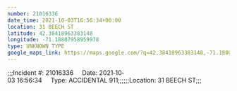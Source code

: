 ```yaml
---
number: 21016336
date_time: 2021-10-03T16:56:34+00:00
location: 31 BEECH ST
latitude: 42.38418963383148
longitude: -71.18807958959978
type: UNKNOWN TYPE
google_maps_link: https://maps.google.com/?q=42.38418963383148,-71.18807958959978
---
```


;;;Incident #: 21016336     Date: 2021‐10‐03 16:56:34     Type: ACCIDENTAL 911;;;;;;Location: 31 BEECH ST;;;
